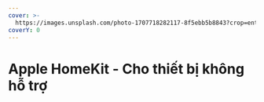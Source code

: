 ```yaml
---
cover: >-
  https://images.unsplash.com/photo-1707718282117-8f5ebb5b8843?crop=entropy&cs=srgb&fm=jpg&ixid=M3wxOTcwMjR8MHwxfHNlYXJjaHw1fHxob21la2l0fGVufDB8fHx8MTcxNjc5ODE3NXww&ixlib=rb-4.0.3&q=85
coverY: 0
---
```


# Apple HomeKit - Cho thiết bị không hỗ trợ

